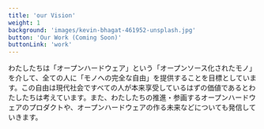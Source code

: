 ```yaml
---
title: 'our Vision'
weight: 1
background: 'images/kevin-bhagat-461952-unsplash.jpg'
button: 'Our Work (Coming Soon)'
buttonLink: 'work'
---
```


わたしたちは「オープンハードウェア」という「オープンソース化されたモノ」を介して、全ての人に「モノへの完全な自由」を提供することを目標としています。この自由は現代社会ですべての人が本来享受しているはずの価値であるとわたしたちは考えています。また、わたしたちの推進・参画するオープンハードウェアのプロダクトや、オープンハードウェアの作る未来などについても発信していきます。

